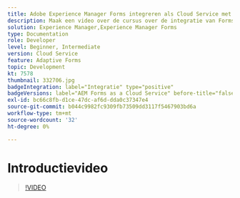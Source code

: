```yaml
---
title: Adobe Experience Manager Forms integreren als Cloud Service met Acrobat Sign
description: Maak een video over de cursus over de integratie van Forms CS met Acrobat Sign
solution: Experience Manager,Experience Manager Forms
type: Documentation
role: Developer
level: Beginner, Intermediate
version: Cloud Service
feature: Adaptive Forms
topic: Development
kt: 7578
thumbnail: 332706.jpg
badgeIntegration: label="Integratie" type="positive"
badgeVersions: label="AEM Forms as a Cloud Service" before-title="false"
exl-id: bc66c8fb-d1ce-47dc-af6d-dda0c37347e4
source-git-commit: b044c9982fc9309fb73509dd3117f5467903bd6a
workflow-type: tm+mt
source-wordcount: '32'
ht-degree: 0%

---
```


# Introductievideo


>[!VIDEO](https://video.tv.adobe.com/v/332706?quality=12&learn=on)
